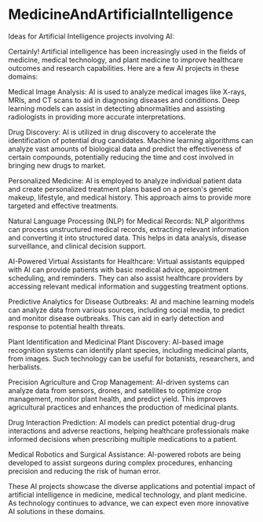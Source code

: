 # MedicineAndArtificialIntelligence
Ideas for Artificial Intelligence projects involving AI:


Certainly! Artificial intelligence has been increasingly used in the fields of medicine, medical technology, and plant medicine to improve healthcare outcomes and research capabilities. Here are a few AI projects in these domains:

Medical Image Analysis: AI is used to analyze medical images like X-rays, MRIs, and CT scans to aid in diagnosing diseases and conditions. Deep learning models can assist in detecting abnormalities and assisting radiologists in providing more accurate interpretations.

Drug Discovery: AI is utilized in drug discovery to accelerate the identification of potential drug candidates. Machine learning algorithms can analyze vast amounts of biological data and predict the effectiveness of certain compounds, potentially reducing the time and cost involved in bringing new drugs to market.

Personalized Medicine: AI is employed to analyze individual patient data and create personalized treatment plans based on a person's genetic makeup, lifestyle, and medical history. This approach aims to provide more targeted and effective treatments.

Natural Language Processing (NLP) for Medical Records: NLP algorithms can process unstructured medical records, extracting relevant information and converting it into structured data. This helps in data analysis, disease surveillance, and clinical decision support.

AI-Powered Virtual Assistants for Healthcare: Virtual assistants equipped with AI can provide patients with basic medical advice, appointment scheduling, and reminders. They can also assist healthcare providers by accessing relevant medical information and suggesting treatment options.

Predictive Analytics for Disease Outbreaks: AI and machine learning models can analyze data from various sources, including social media, to predict and monitor disease outbreaks. This can aid in early detection and response to potential health threats.

Plant Identification and Medicinal Plant Discovery: AI-based image recognition systems can identify plant species, including medicinal plants, from images. Such technology can be useful for botanists, researchers, and herbalists.

Precision Agriculture and Crop Management: AI-driven systems can analyze data from sensors, drones, and satellites to optimize crop management, monitor plant health, and predict yield. This improves agricultural practices and enhances the production of medicinal plants.

Drug Interaction Prediction: AI models can predict potential drug-drug interactions and adverse reactions, helping healthcare professionals make informed decisions when prescribing multiple medications to a patient.

Medical Robotics and Surgical Assistance: AI-powered robots are being developed to assist surgeons during complex procedures, enhancing precision and reducing the risk of human error.

These AI projects showcase the diverse applications and potential impact of artificial intelligence in medicine, medical technology, and plant medicine. As technology continues to advance, we can expect even more innovative AI solutions in these domains.
